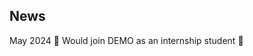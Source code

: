 ## News
May 2024 🎉 Would join DEMO as an internship student 🎉

<!-- ## Projects and pressentation -->
